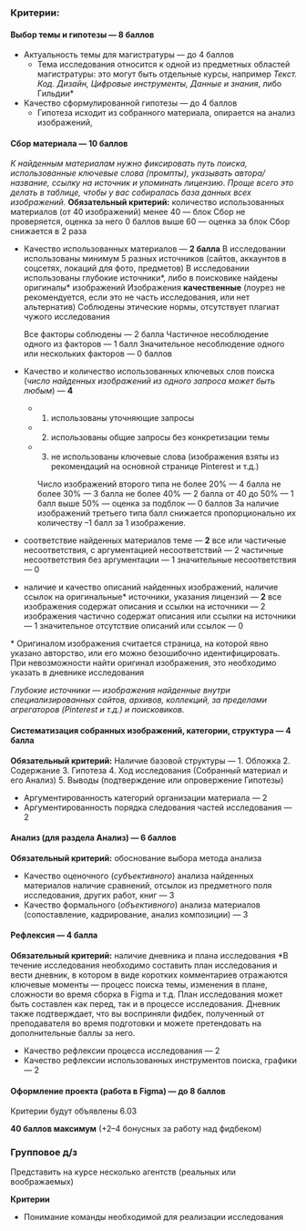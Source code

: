 ### Критерии:
#### Выбор темы и гипотезы — 8 баллов
- Актуальность темы для магистратуры — до 4 баллов
	- Тема исследования относится к одной из предметных областей магистратуры: это могут быть отдельные курсы, например *Текст. Код. Дизайн, Цифровые инструменты, Данные и знания*, либо Гильдии*
- Качество сформулированной гипотезы — до 4 баллов
	- Гипотеза исходит из собранного материала, опирается на анализ изображений, 
#### Сбор материала — 10 баллов
*К найденным материалам нужно фиксировать путь поиска, использованные ключевые слова (промпты), указывать автора/название, ссылку на источник и упоминать лицензию*. *Проще всего это делать в таблице, чтобы у вас собиралась база данных всех изображений.*
**Обязательный критерий:** количество использованных материалов (от 40 изображений)
	менее 40 — блок Сбор не проверяется, оценка за него 0 баллов
	выше 60 — оценка за блок Сбор снижается в 2 раза

- Качество использованных материалов — **2 балла**
	В исследовании использованы минимум 5 разных источников (сайтов, аккаунтов в соцсетях, локаций для фото, предметов)
	В исследовании использованы глубокие источники*, либо в поисковике найдены оригиналы* изображений 
	Изображения **качественные** (лоурез не рекомендуется, если это не часть исследования, или нет альтернатив)
	Соблюдены этические нормы, отсутствует плагиат чужого исследования
	
	Все факторы соблюдены — 2 балла
	Частичное несоблюдение одного из факторов — 1 балл
	Значительное несоблюдение одного или нескольких факторов  — 0 баллов

- Качество и количество использованных ключевых слов поиска (*число найденных изображений из одного запроса может быть любым*) — **4**
	- 1) использованы уточняющие запросы 
	- 2) использованы общие запросы без конкретизации темы
	- 3) не использованы ключевые слова (изображения взяты из рекомендаций на основной странице Pinterest и т.д.)
	  
	  Число изображений второго типа не более 20% — 4 балла
	  не более 30% — 3 балла
	  не более 40% — 2 балла
	  от 40 до 50% — 1 балл
	  выше 50% — оценка за подблок — 0 баллов
	  За наличие изображений третьего типа балл снижается пропорционально их количеству –1 балл за 1 изображение.
	
- соответствие найденных материалов теме — **2**
		все или частичные несоответствия, с аргументацией несоответствий — 2
		частичные несоответствия без аргументации — 1
		значительные несоответствия — 0
	
- наличие и качество описаний найденных изображений, наличие ссылок на оригинальные* источники, указания лицензий — **2**
		все изображения содержат описания и ссылки на источники — 2
		изображения частично содержат описания или ссылки на источники — 1
		значительное отсутствие описаний или ссылок — 0

\* Оригиналом изображения считается страница, на которой явно указано авторство, или его можно безошибочно идентифицировать. При невозможности найти оригинал изображения, это необходимо указать в дневнике исследования

*Глубокие источники — изображения найденные внутри специализированных сайтов, архивов, коллекций, за пределами агрегаторов (Pinterest и т.д.) и поисковиков.*
#### Систематизация собранных изображений, категории, структура — 4 балла
**Обязательный критерий:** Наличие базовой структуры — 1. Обложка 2. Содержание 3. Гипотеза 4. Ход исследования (Собранный материал и его Анализ) 5. Выводы (подтверждение или опровержение Гипотезы)
- Аргументированность категорий организации материала — 2 
- Аргументированность порядка следования частей исследования — 2
#### Анализ (для раздела Анализ) — 6 баллов
**Обязательный критерий:** обоснование выбора метода анализа
- Качество оценочного (*субъективного*) анализа найденных материалов
  наличие сравнений, отсылок из предметного поля исследования, других работ, книг — 3
- Качество формального (*объективного*) анализа материалов (сопоставление, кадрирование, анализ композиции) — 3
#### Рефлексия — 4 балла
**Обязательный критерий:** наличие дневника и плана исследования
 *В течение исследования необходимо составить план исследования и вести дневник, в котором в виде коротких комментариев отражаются ключевые моменты — процесс поиска темы, изменения в плане, сложности во время сборка в Figma и т.д. План исследования может быть составлен как перед, так и в процессе исследования. Дневник также подтверждает, что вы восприняли фидбек, полученный от преподавателя во время подготовки и можете претендовать на дополнительные баллы за него.
- Качество рефлексии процесса исследования — 2
- Качество рефлексии использованных инструментов поиска, графики — 2
#### Оформление проекта (работа в Figma) — до 8 баллов
Критерии будут объявлены 6.03

**40 баллов максимум** (+2–4 бонусных за работу над фидбеком)

### Групповое д/з
Представить на курсе несколько агентств (реальных или воображаемых)

**Критерии**
- Понимание команды необходимой для реализации исследования